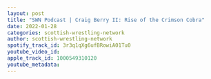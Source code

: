```yaml
---
layout: post
title: "SWN Podcast | Craig Berry II: Rise of the Crimson Cobra"
date: 2022-01-28
categories: scottish-wrestling-network
author: scottish-wrestling-network
spotify_track_id: 3r3q1qXg6ufBRowiA01Tu0
youtube_video_id: 
apple_track_id: 1000549310120
youtube_metadata: 
---
```

